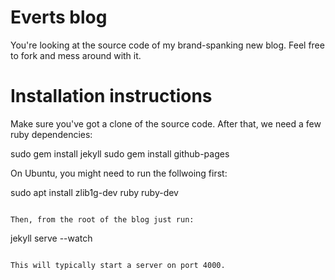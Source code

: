 Everts blog
===========

You're looking at the source code of my brand-spanking new blog.
Feel free to fork and mess around with it.

Installation instructions
=========================

Make sure you've got a clone of the source code.
After that, we need a few ruby dependencies:

  sudo gem install jekyll
  sudo gem install github-pages

On Ubuntu, you might need to run the follwoing first:

  sudo apt install zlib1g-dev ruby ruby-dev
```

Then, from the root of the blog just run:

```
jekyll serve --watch
```

This will typically start a server on port 4000.
